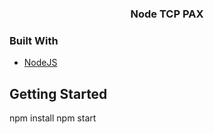 <h3 align="center">Node TCP PAX</h3>

### Built With

* [NodeJS](https://nodejs.org/en/)


<!-- GETTING STARTED -->
## Getting Started
npm install
npm start